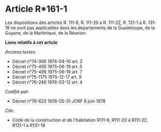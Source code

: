 # Article R*161-1

Les dispositions des articles R. 111-6, R. 111-20 à R. 111-22, R. 131-1 à R. 131-18 ne sont pas applicables dans les
départements de la Guadeloupe, de la Guyane, de la Martinique, de la Réunion.

**Liens relatifs à cet article**

_Anciens textes_:

  - Décret n°74-306 1974-04-10 art. 2
  - Décret n°75-495 1975-06-19 art. 5
  - Décret n°75-496 1975-06-19 art. 7
  - Décret n°75-1175 1975-12-17 art. 9
  - Décret n°76-246 1976-03-12 art. 4

_Codifié par_:

  - Décret n°78-622 1978-05-31 JORF 8 juin 1978

_Cite_:

  - Code de la construction et de l'habitation R111-6, R111-20 à R111-22, R131-1 à R131-18
